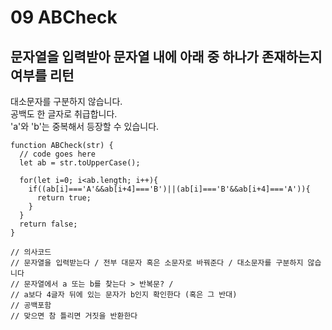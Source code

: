 # 09 ABCheck

## 문자열을 입력받아 문자열 내에 아래 중 하나가 존재하는지 여부를 리턴 <br/>

대소문자를 구분하지 않습니다.<br/>
공백도 한 글자로 취급합니다.<br/>
'a'와 'b'는 중복해서 등장할 수 있습니다.<br/>

```
function ABCheck(str) {
  // code goes here
  let ab = str.toUpperCase();

  for(let i=0; i<ab.length; i++){
    if((ab[i]==='A'&&ab[i+4]==='B')||(ab[i]==='B'&&ab[i+4]==='A')){
      return true;
    }
  }
  return false;
}

// 의사코드
// 문자열을 입력받는다 / 전부 대문자 혹은 소문자로 바꿔준다 / 대소문자를 구분하지 않습니다
// 문자열에서 a 또는 b를 찾는다 > 반복문? /
// a보다 4글자 뒤에 있는 문자가 b인지 확인한다 (혹은 그 반대)
// 공백포함
// 맞으면 참 틀리면 거짓을 반환한다 
```